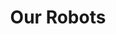 ---
title: Our Robots
description: Meet the robots built by The Drop Bears (FRC Team 4774) since 2013
layout: layouts/robots.njk
permalink: /robots/
--- 